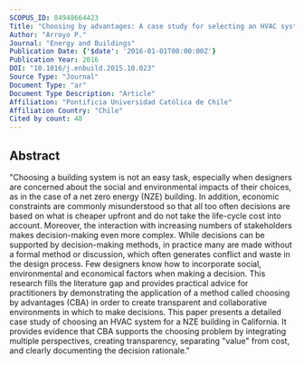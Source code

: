 ```yaml
---
SCOPUS_ID: 84948664423
Title: "Choosing by advantages: A case study for selecting an HVAC system for a net zero energy museum"
Author: "Arroyo P."
Journal: "Energy and Buildings"
Publication Date: {'$date': '2016-01-01T00:00:00Z'}
Publication Year: 2016
DOI: "10.1016/j.enbuild.2015.10.023"
Source Type: "Journal"
Document Type: "ar"
Document Type Description: "Article"
Affiliation: "Pontificia Universidad Católica de Chile"
Affiliation Country: "Chile"
Cited by count: 48
---
```


## Abstract
"Choosing a building system is not an easy task, especially when designers are concerned about the social and environmental impacts of their choices, as in the case of a net zero energy (NZE) building. In addition, economic constraints are commonly misunderstood so that all too often decisions are based on what is cheaper upfront and do not take the life-cycle cost into account. Moreover, the interaction with increasing numbers of stakeholders makes decision-making even more complex. While decisions can be supported by decision-making methods, in practice many are made without a formal method or discussion, which often generates conflict and waste in the design process. Few designers know how to incorporate social, environmental and economical factors when making a decision. This research fills the literature gap and provides practical advice for practitioners by demonstrating the application of a method called choosing by advantages (CBA) in order to create transparent and collaborative environments in which to make decisions. This paper presents a detailed case study of choosing an HVAC system for a NZE building in California. It provides evidence that CBA supports the choosing problem by integrating multiple perspectives, creating transparency, separating \"value\" from cost, and clearly documenting the decision rationale."
